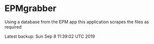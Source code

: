 # EPMgrabber
Using a database from the EPM app this application scrapes the files as required


Latest backup: Sun Sep 8 11:39:02 UTC 2019

